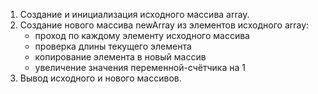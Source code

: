 1. Создание и инициализация исходного массива array.
2. Создание нового массива newArray из элементов исходного array:
     - проход по каждому элементу исходного массива
     - проверка длины текущего элемента
     - копирование элемента в новый массив
     - увеличение значения переменной-счётчика на 1
3. Вывод исходного и нового массивов.

